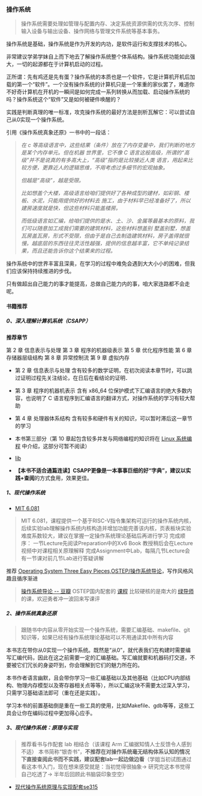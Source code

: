 ### 操作系统

> 操作系统需要处理如管理与配置内存、决定系统资源供需的优先次序、控制输入设备与输出设备、操作网络与管理文件系统等基本事务。

操作系统是基础，操作系统是作为开发的内功，是软件运行和支撑技术的核心。



非常建议学弟学妹自上而下地去了解操作系统整个体系结构。操作系统功能如此强大，一切的起源都在于计算机启动的过程。

正所谓：先有鸡还是先有蛋？操作系统的本质也是一个软件，它是计算机开机后加载的第一个“软件”。一个没有操作系统的计算机只是一个笨重的家伙罢了，难道你不好奇计算机在开机的一瞬间是如何完成一系列转换从而加载、启动操作系统的吗？操作系统这个“软件”又是如何被硬件唤醒的？

实践是判断真理的唯一标准，攻克操作系统的最好方法是剖析瓦解它：可以尝试自己从0实现一个操作系统。

引用《操作系统真象还原》一书中的一段话：

> *在 c 等高级语言中，这些结果（条件）放在了内存变量中，我们判断的地方是某个内存单元。但在机器*
> *世界里，它不像 C 语言这般高级，所谓的“高级”并不是说真的有多高大上，“高级”指的是比较接近人类*
> *语言，用起来比较方便，更靠近人的逻辑思维，不用考虑过多细节的宏观抽象。*
>
> *但越是“高级”，越是受限。*
>
> *比如想盖个大楼，高级语言给咱们提供好了各种成型的建材，如彩钢、楼板、水泥，只能用提供好的材料去*
> *施工，由于材料早已经准备好了，所以建房速度就是快，但这些材料只能盖楼房。*
>
> *而低级语言如汇编，给咱们提供的是水、土、沙、金属等最基本的原料，我们可以随意加工成我们需要的建筑材料，这些材料想盖别*
> *墅盖别墅，想盖瓦房盖瓦房，形式不受限，但由于是自己去制造建筑材料，房子盖得就很慢。越底层的东西往往灵活性越强，提供的信息越丰富，它不单纯记录结果，而且还能告诉你这个结果来的过程。*

操作系统中的世界丰富且深奥，在学习的过程中难免会遇到大大小小的困难，但我们应该保持持续推进的步伐。

只有做超出自己能力的事才能提高，总做自己能力内的事，咱大家连路都不会走呢。



#### 书籍推荐

##### 0、深入理解计算机系统（CSAPP）

**推荐章节**

第 2 章 信息表示与处理
第 3 章 程序的机器级表示
第 5 章 优化程序性能
第 6 章 存储器层级结构
第 8 章 异常控制流
第 9 章 虚拟内存

- 第 2 章 信息表示与处理 含有较多的数学证明，在初次阅读本章节时，可以跳过证明过程先关注结论，在日后在看结论的证明．

- 第 3 章 程序的机器机表示 含有 x86_64 位保护模式下汇编语言的绝大多数内容，也说明了 C 语言程序到汇编语言的翻译方式，对操作系统的学习有较大帮助

- 第 4 章 处理器体系结构 含有较多和硬件有关的知识，可以暂时滞后这一章节的学习

- 本书第三部分（第 10 章起包含较多并发与网络编程的知识将在 [Linux 系统编程](/LinuxSystemProgramming.md) 中介绍，这部分可暂不阅读）

- [lib](http://csapp.cs.cmu.edu/3e/labs.html)

- **【本书不适合通篇连读】**CSAPP更像是一本事事巨细的好“字典”，建议以**实践+查阅**的方式食用，效果更佳。

  


##### 1、现代操作系统

- [MIT 6.081](https://pdos.csail.mit.edu/6.828/2020/schedule.html)

> MIT 6.081，课程提供一个基于RISC-V指令集架构可运行的操作系统内核，后续实验lab理解操作系统内核构造并增加功能完善该内核，页表板块实验难度系数较大，建议在掌握一定操作系统理论基础后再进行学习
> 完成顺序：
> 一节Lecture先阅读Preparation中的Xv6 Book
> 教授稍后会在Lecture视频中对课程相关原理解释
> 完成Assignment中Lab，每隔几节Lecture会有一节课对前几节Lab进行答疑讲解

推荐 [Operating System Three Easy Pieces,OSTEP/操作系统导论](https://pages.cs.wisc.edu/~remzi/OSTEP/)，写作风格风趣且循序渐进
> [操作系统导论 -- 豆瓣](https://book.douban.com/subject/33463930/)
> OSTEP国内配套的 [课程](https://www.bilibili.com/video/BV1HN41197Ko) 比较硬核的是南大的 [绿导师](http://jyywiki.cn/) 的课，欢迎勇者冲一波回来写课评



##### 2、操作系统真象还原

> 跟随书中内容从零开始实现一个操作系统，需要汇编基础、makefile、git知识等，如果已经有操作系统理论基础可以不用通读其中所有内容

本书志在带你从0实现一个操作系统。既然是“从0”，就代表我们在构建时需要编写汇编代码，因此在这之前需要一定的汇编基础。写汇编就要和机器码打交道，不要被它们冗长的身姿吓到，你会理解到它们的魅力所在的。

本书作者语言幽默，且会带你学习一些汇编基础以及其他基础（比如CPU内部结构、物理内存模型以及寄存器相关点等等），所以汇编这块不需要太过深入学习，只需学习基础语法即可（重在还是实践）。

学习本书的前置基础倒是重在一些工具的使用，比如Makefile、gdb等等，这些工具会让你在编码过程中更加得心应手。



##### 3、现代操作系统：原理与实现

> 推荐看书与作配套 lab 相结合（该课程 Arm 汇编据知情人士反馈令人感到不适）
本书简称“银杏书”，**不推荐在对操作系统毫无结构体系认知的情况下直接查阅此书而不实践，建议配套lab一起边做边看**（学姐当初试图通过看这本书入门，现在想来感受就是：当初觉得很抽象-> 研究完这本书觉得自己吃透了-> 半年后回顾此书脑袋印象空空）

- [现代操作系统原理与实现配套se315](https://ipads.se.sjtu.edu.cn/courses/os/)

